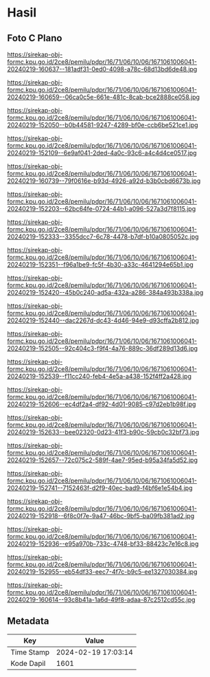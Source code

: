 # Hasil

## Foto C Plano

https://sirekap-obj-formc.kpu.go.id/2ce8/pemilu/pdpr/16/71/06/10/06/1671061006041-20240219-160637--181adf31-0ed0-4098-a78c-68d13bd6de48.jpg

https://sirekap-obj-formc.kpu.go.id/2ce8/pemilu/pdpr/16/71/06/10/06/1671061006041-20240219-160659--06ca0c5e-661e-481c-8cab-bce2888ce058.jpg

https://sirekap-obj-formc.kpu.go.id/2ce8/pemilu/pdpr/16/71/06/10/06/1671061006041-20240219-152050--b0b44581-9247-4289-bf0e-ccb6be521ce1.jpg

https://sirekap-obj-formc.kpu.go.id/2ce8/pemilu/pdpr/16/71/06/10/06/1671061006041-20240219-152109--6e9af041-2ded-4a0c-93c6-a4c4d4ce0517.jpg

https://sirekap-obj-formc.kpu.go.id/2ce8/pemilu/pdpr/16/71/06/10/06/1671061006041-20240219-160739--79f0616e-b93d-4926-a92d-b3b0cbd6673b.jpg

https://sirekap-obj-formc.kpu.go.id/2ce8/pemilu/pdpr/16/71/06/10/06/1671061006041-20240219-152203--62bc64fe-0724-44b1-a096-527a3d7f8115.jpg

https://sirekap-obj-formc.kpu.go.id/2ce8/pemilu/pdpr/16/71/06/10/06/1671061006041-20240219-152333--3355dcc7-6c78-4478-b7df-b10a0805052c.jpg

https://sirekap-obj-formc.kpu.go.id/2ce8/pemilu/pdpr/16/71/06/10/06/1671061006041-20240219-152351--f96a1be9-fc5f-4b30-a33c-4641294e65b1.jpg

https://sirekap-obj-formc.kpu.go.id/2ce8/pemilu/pdpr/16/71/06/10/06/1671061006041-20240219-152420--45b0c240-ad5a-432a-a286-384a493b338a.jpg

https://sirekap-obj-formc.kpu.go.id/2ce8/pemilu/pdpr/16/71/06/10/06/1671061006041-20240219-152440--dac2267d-dc43-4d46-94e9-d93cffa2b812.jpg

https://sirekap-obj-formc.kpu.go.id/2ce8/pemilu/pdpr/16/71/06/10/06/1671061006041-20240219-152505--92c404c3-f9f4-4a76-889c-36df289d13d6.jpg

https://sirekap-obj-formc.kpu.go.id/2ce8/pemilu/pdpr/16/71/06/10/06/1671061006041-20240219-152539--f11cc240-feb4-4e5a-a438-152f4ff2a428.jpg

https://sirekap-obj-formc.kpu.go.id/2ce8/pemilu/pdpr/16/71/06/10/06/1671061006041-20240219-152606--ec4df2a4-df92-4d01-9085-c97d2eb1b98f.jpg

https://sirekap-obj-formc.kpu.go.id/2ce8/pemilu/pdpr/16/71/06/10/06/1671061006041-20240219-152633--bee02320-0d23-41f3-b90c-59cb0c32bf73.jpg

https://sirekap-obj-formc.kpu.go.id/2ce8/pemilu/pdpr/16/71/06/10/06/1671061006041-20240219-152657--72c075c2-589f-4ae7-95ed-b95a34fa5d52.jpg

https://sirekap-obj-formc.kpu.go.id/2ce8/pemilu/pdpr/16/71/06/10/06/1671061006041-20240219-152741--7152463f-d2f9-40ec-bad9-f4bf6e1e54b4.jpg

https://sirekap-obj-formc.kpu.go.id/2ce8/pemilu/pdpr/16/71/06/10/06/1671061006041-20240219-152918--6f8c0f7e-9a47-46bc-9bf5-ba09fb381ad2.jpg

https://sirekap-obj-formc.kpu.go.id/2ce8/pemilu/pdpr/16/71/06/10/06/1671061006041-20240219-152936--e95a970b-733c-4748-bf33-88423c7e16c8.jpg

https://sirekap-obj-formc.kpu.go.id/2ce8/pemilu/pdpr/16/71/06/10/06/1671061006041-20240219-152955--eb54df33-eec7-4f7c-b9c5-ee1327030384.jpg

https://sirekap-obj-formc.kpu.go.id/2ce8/pemilu/pdpr/16/71/06/10/06/1671061006041-20240219-160614--93c8b41a-1a6d-49f8-adaa-87c2512cd55c.jpg


## Metadata

| Key        | Value               |
| ---------- | ------------------- |
| Time Stamp | 2024-02-19 17:03:14 |
| Kode Dapil | 1601                |



